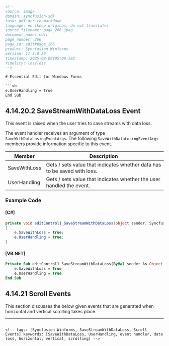 ```html
<!-- 
source: image
domain: syncfusion-sdk
task: pdf-ocr-to-markdown
language: en (keep original; do not translate)
source_filename: page_266.jpeg
document_name: edit
page_number: 266
page_id: edit#page_266
product: Syncfusion Winforms
version: 11.4.0.26
timestamp: 2025-08-09T05:09:58Z
fidelity: lossless
-->

# Essential Edit for Windows Forms

```vb
e.UserHandling = True
End Sub
```

## 4.14.20.2 SaveStreamWithDataLoss Event

This event is raised when the user tries to save streams with data loss.

The event handler receives an argument of type `SaveWithDataLosingEventArgs`. The following `SaveWithDataLosingEventArgs` members provide information specific to this event.

| Member           | Description                                                                 |
|------------------|-----------------------------------------------------------------------------|
| SaveWithLoss     | Gets / sets value that indicates whether data has to be saved with loss. |
| UserHandling     | Gets / sets value that indicates whether the user handled the event.    |

### Example Code

#### [C#]

```csharp
private void editControl1_SaveStreamWithDataLoss(object sender, Syncfusion.Windows.Forms.Edit.SaveWithDataLosingEventArgs e)
{
    e.SaveWithLoss = true;
    e.UserHandling = true;
}
```

#### [VB.NET]

```vb
Private Sub editControl1_SaveStreamWithDataLoss(ByVal sender As Object, ByVal e As Syncfusion.Windows.Forms.Edit.SaveWithDataLosingEventArgs)
    e.SaveWithLoss = True
    e.UserHandling = True
End Sub
```

## 4.14.21 Scroll Events

This section discusses the below given events that are generated when horizontal and vertical scrolling takes place.

---
```

<!-- tags: [Syncfusion Winforms, SaveStreamWithDataLoss, Scroll Events] keywords: [SaveWithDataLoss, UserHandling, event handler, data loss, horizontal, vertical, scrolling] -->
```